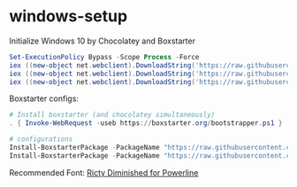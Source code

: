 # windows-setup

Initialize Windows 10 by Chocolatey and Boxstarter

```powershell
Set-ExecutionPolicy Bypass -Scope Process -Force
iex ((new-object net.webclient).DownloadString('https://raw.githubusercontent.com/applejxd/windows-setup/main/deploy.ps1')
iex ((new-object net.webclient).DownloadString('https://raw.githubusercontent.com/applejxd/windows-setup/main/init.ps1'))
iex ((new-object net.webclient).DownloadString('https://raw.githubusercontent.com/applejxd/windows-setup/main/link.ps1'))
```

Boxstarter configs:

```powershell
# Install boxstarter (and chocolatey simultaneously)
. { Invoke-WebRequest -useb https://boxstarter.org/bootstrapper.ps1 } | Invoke-Expression; Get-Boxstarter -Force

# configurations
Install-BoxstarterPackage -PackageName "https://raw.githubusercontent.com/applejxd/windows-setup/main/installer/box_config.ps1" -DisableReboots
Install-BoxstarterPackage -PackageName "https://raw.githubusercontent.com/applejxd/windows-setup/main/installer/box_install.ps1" -DisableReboots
```

Recommended Font: [Ricty Diminished for Powerline](https://github.com/mzyy94/RictyDiminished-for-Powerline)